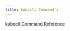 ```yaml
---
title: kubectl Command's
---
```


[kubectl Command Reference](/docs/reference/generated/kubectl/kubectl-commands/)
